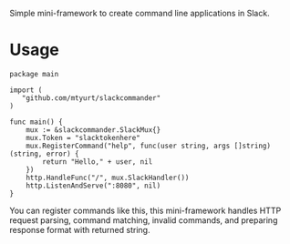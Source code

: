 Simple mini-framework to create command line applications in Slack.

# Usage
```
package main

import (
   "github.com/mtyurt/slackcommander"
)

func main() {
    mux := &slackcommander.SlackMux{}
    mux.Token = "slacktokenhere"
    mux.RegisterCommand("help", func(user string, args []string) (string, error) {
        return "Hello," + user, nil
    })
    http.HandleFunc("/", mux.SlackHandler())
    http.ListenAndServe(":8080", nil)
}
```

You can register commands like this, this mini-framework handles HTTP request parsing, command matching, invalid commands, and preparing response format with returned string.

